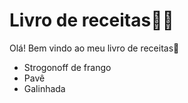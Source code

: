 # Livro de receitas:man_cook:

Olá! Bem vindo ao meu livro de receitas:wave:

  -  Strogonoff de frango
  -  Pavê
  -  Galinhada